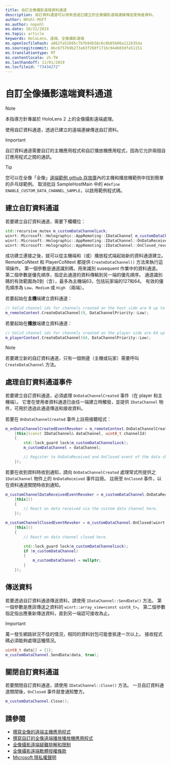 ```yaml
---
title: 自訂全像攝影遠端資料通道
description: 自訂資料通道可以用來透過已建立的全像攝影遠端連線傳送使用者資料。
author: NPohl-MSFT
ms.author: nopohl
ms.date: 10/21/2019
ms.topic: article
keywords: HoloLens、遠端、全像攝影遠端
ms.openlocfilehash: a862fa52695c7bfb94b58c6c0b85606a112835da
ms.sourcegitcommit: 6bc6757b9b273a63f260f1716c944603dfa51151
ms.translationtype: MT
ms.contentlocale: zh-TW
ms.lasthandoff: 11/01/2019
ms.locfileid: "73434272"
---
```

# <a name="custom-holographic-remoting-data-channels"></a>自訂全像攝影遠端資料通道

>[!NOTE]
>本指導方針專屬於 HoloLens 2 上的全像攝影遠端處理。

使用自訂資料通道，透過已建立的遠端連線傳送自訂資料。

>[!IMPORTANT]
>自訂資料通道需要自訂的主機應用程式和自訂播放機應用程式，因為它允許兩個自訂應用程式之間的通訊。

>[!TIP]
>您可以在全像「全像」[遠端範例 github 存放庫](https://github.com/microsoft/MixedReality-HolographicRemoting-Samples)內的主機和播放機範例中找到簡單的乒乓球範例。 取消批註 SampleHostMain 中的 ```#define ENABLE_CUSTOM_DATA_CHANNEL_SAMPLE```，以啟用範例程式碼。


## <a name="create-a-custom-data-channel"></a>建立自訂資料通道


若要建立自訂資料通道，需要下欄欄位：
```cpp
std::recursive_mutex m_customDataChannelLock;
winrt::Microsoft::Holographic::AppRemoting::IDataChannel m_customDataChannel = nullptr;
winrt::Microsoft::Holographic::AppRemoting::IDataChannel::OnDataReceived_revoker m_customChannelDataReceivedEventRevoker;
winrt::Microsoft::Holographic::AppRemoting::IDataChannel::OnClosed_revoker m_customChannelClosedEventRevoker;
```

成功建立連接之後，就可以從主機端和（或）播放程式端起始新的資料通道建立。 RemoteCoNtext 和 PlayerCoNtext 都提供 ```CreateDataChannel()``` 方法來執行這項操作。 第一個參數是通道識別碼，用來識別 susequent 作業中的資料通道。 第二個參數是優先順序，指定此通道的資料傳輸到另一端的優先順序。 通道識別碼的有效範圍為0到（含），最多為主機端63，包括玩家端的127和64。 有效的優先順序為 ```Low```、```Medium``` 或 ```High``` （兩端）。

若要起始在**主機**端建立資料通道：
```cpp
// Valid channel ids for channels created on the host side are 0 up to and including 63
m_remoteContext.CreateDataChannel(0, DataChannelPriority::Low);
```

若要起始在**播放**端建立資料通道：
```cpp
// Valid channel ids for channels created on the player side are 64 up to and including 127
m_playerContext.CreateDataChannel(64, DataChannelPriority::Low);
```

>[!NOTE]
>若要建立新的自訂資料通道，只有一個側邊（主機或玩家）需要呼叫 ```CreateDataChannel``` 方法。

## <a name="handling-custom-data-channel-events"></a>處理自訂資料通道事件

若要建立自訂資料通道，必須處理 ```OnDataChannelCreated``` 事件（在 player 和主機端）。 它會在使用者資料通道已由任一端建立時觸發，並提供 ```IDataChannel``` 物件，可用於透過此通道傳送和接收資料。

若要在 ```OnDataChannelCreated``` 事件上註冊接聽程式：
```cpp
m_onDataChannelCreatedEventRevoker = m_remoteContext.OnDataChannelCreated(winrt::auto_revoke,
    [this](const IDataChannel& dataChannel, uint8_t channelId)
    {
        std::lock_guard lock(m_customDataChannelLock);
        m_customDataChannel = dataChannel;

        // Register to OnDataReceived and OnClosed event of the data channel here, see below...
    });
```

若要在收到資料時收到通知，請向 ```OnDataChannelCreated``` 處理常式所提供之 ```IDataChannel``` 物件上的 ```OnDataReceived``` 事件註冊。 註冊至 ```OnClosed``` 事件，以在資料通道關閉時收到通知。

```cpp
m_customChannelDataReceivedEventRevoker = m_customDataChannel.OnDataReceived(winrt::auto_revoke, 
    [this]()
    {
        // React on data received via the custom data channel here.
    });

m_customChannelClosedEventRevoker = m_customDataChannel.OnClosed(winrt::auto_revoke,
    [this]()
    {
        // React on data channel closed here.

        std::lock_guard lock(m_customDataChannelLock);
        if (m_customDataChannel)
        {
            m_customDataChannel = nullptr;
        }
    });
```

## <a name="sending-data"></a>傳送資料

若要透過自訂資料通道傳送資料，請使用 ```IDataChannel::SendData()``` 方法。 第一個參數是應該傳送之資料的 ```winrt::array_view<const uint8_t>```。 第二個參數指定指出應重新傳送資料，直到另一端認可接收為止。 

>[!IMPORTANT]
>萬一發生網路狀況不佳的情況，相同的資料封包可能會抵達一次以上。 接收程式碼必須能夠處理這種情況。

```cpp
uint8_t data[] = {1};
m_customDataChannel.SendData(data, true);
```

## <a name="closing-a-custom-data-channel"></a>關閉自訂資料通道

若要關閉自訂資料通道，請使用 ```IDataChannel::Close()``` 方法。 一旦自訂資料通道關閉後，```OnClosed``` 事件就會通知雙方。

```cpp
m_customDataChannel.Close();
```

## <a name="see-also"></a>請參閱
* [撰寫全像的遠端主機應用程式](holographic-remoting-create-host.md)
* [撰寫自訂的全像遠端播放播放機應用程式](holographic-remoting-create-player.md)
* [全像攝影遠端疑難排解和限制](holographic-remoting-troubleshooting.md)
* [全像攝影遠端軟體授權條款](https://docs.microsoft.com//legal/mixed-reality/microsoft-holographic-remoting-software-license-terms)
* [Microsoft 隱私權聲明](https://go.microsoft.com/fwlink/?LinkId=521839)
